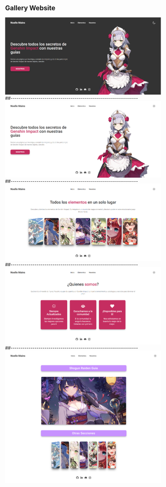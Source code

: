 ## Gallery Website

![Landing](https://github.com/KoeMJ/genshin.guides/blob/master/images/Dark%20Home%20Landing.png)
##----------------------------------------------------------------
![Landing](https://github.com/KoeMJ/genshin.guides/blob/master/images/Home%20Landing.png)
##----------------------------------------------------------------
![Landing](https://github.com/KoeMJ/genshin.guides/blob/master/images/Elements%20Landing.png)
##----------------------------------------------------------------
![Landing](https://github.com/KoeMJ/genshin.guides/blob/master/images/About%20Landing.png)
##----------------------------------------------------------------
![Landing](https://github.com/KoeMJ/genshin.guides/blob/master/images/Guides%20Landing.png)